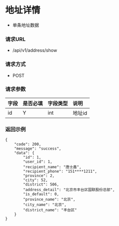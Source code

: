 # 地址详情

* 单条地址数据

### 请求URL

* /api/v1/address/show

### 请求方式
* POST
### 请求参数

| 字段 | 是否必填 | 字段类型       | 说明   |
|:---|:-----|:-----------|:-----|
| id | Y    | int | 地址id |

### 返回示例

```
{
    "code": 200,
    "message": "success",
    "data": {
        "id": 1,
        "user_id": 1,
        "recipient_name": "唐士鑫",
        "recipient_phone": "151****1211",
        "province": 2,
        "city": 52,
        "district": 506,
        "address_detail": "北京市丰台区国联股份总部",
        "is_default": 0,
        "province_name": "北京",
        "city_name": "北京",
        "district_name": "丰台区"
    }
}
```
